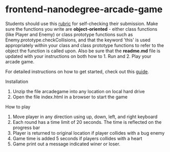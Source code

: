frontend-nanodegree-arcade-game
===============================

Students should use this [rubric](https://review.udacity.com/#!/projects/2696458597/rubric) for self-checking their submission. Make sure the functions you write are **object-oriented** - either class functions (like Player and Enemy) or class prototype functions such as Enemy.prototype.checkCollisions, and that the keyword 'this' is used appropriately within your class and class prototype functions to refer to the object the function is called upon. Also be sure that the **readme.md** file is updated with your instructions on both how to 1. Run and 2. Play your arcade game.

For detailed instructions on how to get started, check out this [guide](https://docs.google.com/document/d/1v01aScPjSWCCWQLIpFqvg3-vXLH2e8_SZQKC8jNO0Dc/pub?embedded=true).


Installation
  1) Unzip the file arcadegame into any location on local hard drive
  2) Open the file index.html in a browser to start the game


How to play
  1) Move player in any direction using up, down, left, and right keyboard
  2) Each round has a time limit of 20 seconds. The time is reflected on the progress bar
  3) Player is returned to original location if player collides with a bug enemy
  4) Game time is added 5 seconds if players collides with a heart
  5) Game print out a message indicated winer or loser.